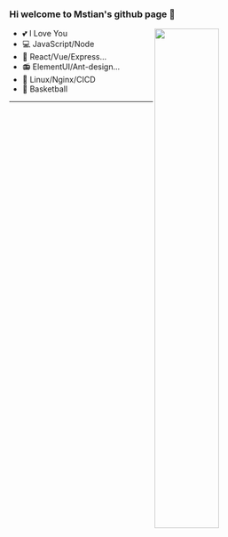 ### Hi welcome to Mstian's github page 👋

<img align="right" width="48%" src="https://github-readme-stats.vercel.app/api?username=Mstian&theme=dark">

+ 💕 I Love You
+ 💻 JavaScript/Node
+ 🥌 React/Vue/Express...
+ 📻 ElementUI/Ant-design...
+ 🔭 Linux/Nginx/CICD
+ 🏀 Basketball
---
